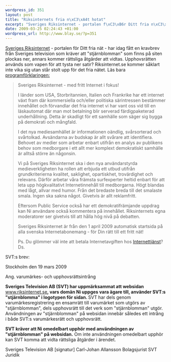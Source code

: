```yaml
--- 
wordpress_id: 351
layout: post
title: "Riksinternets fria n\xC3\xA4t hotat"
excerpt: "Sveriges Riksinternet - portalen f\xC3\xB6r Ditt fria n\xC3\xA4t - har idag f\xC3\xA5tt en kravbrev fr\xC3\xA5n Sveriges television som kr\xC3\xA4ver att \"stj\xC3\xA4rnblomman\" som finns p\xC3\xA5 siten plockas ner, annars kommer r\xC3\xA4ttsliga \xC3\xA5tg\xC3\xA4rder att vidtas. Upphovsr\xC3\xA4tten anv\xC3\xA4nds som vapen f\xC3\xB6r att tysta ner satir? Riksinternet.se kommer s\xC3\xA5klart inte vika sig utan st\xC3\xA5r stolt upp f\xC3\xB6r det fria n\xC3\xA4tet. L\xC3\xA4s bara programf\xC3\xB6rklaringen:"
date: 2009-03-25 02:24:43 +01:00
wordpress_url: http://www.blay.se/?p=351
---
```

<a href="http://www.riksinternet.se">Sveriges Riksinternet</a> - portalen för Ditt fria nät - har idag fått en kravbrev från Sveriges television som kräver att "stjärnblomman" som finns på siten plockas ner, annars kommer rättsliga åtgärder att vidtas. Upphovsrätten används som vapen för att tysta ner satir? Riksinternet.se kommer såklart inte vika sig utan står stolt upp för det fria nätet. Läs bara <a href="http://www.riksinternet.se/content2.html">programförklaringen:</a>
<blockquote><span class="style1"><span class="style3">Sveriges Riksinternet - med fritt Internet i fokus!</span>
</span>
<p class="style4">I länder som USA, Storbritannien, Italien och Frankrike har ett internet växt fram där kommersiella och/eller politiska särintressen bestämmer innehållet och förvandlar det fria internet vi har vant oss vid till en läskautomat där man mot betalning blir serverad färdigpaketerad underhållning. Detta är skadligt för ett samhälle som säger sig bygga på demokrati och mångfald.</p>
<p class="style4">I det nya mediesamhället är informationen oändlig, svårsorterad och svårtolkad. Avsändarna av budskap är allt svårare att identifiera. Behovet av medier som arbetar enbart utifrån en analys av publikens behov som medborgare i ett allt mer komplext demokratiskt samhälle är alltså större än någonsin.</p>
<p class="style4">Vi på Sveriges Riksinternet ska i den nya användarstyrda medieverkligheten ha rollen att erbjuda ett utbud utifrån grundkriterierna kvalitet, saklighet, opartiskhet, trovärdighet och relevans. Därför arbetar våra främsta surfexperter heltid enbart för att leta upp högkvalitativt Internetinnehåll till medborgarna. Högt blandas med lågt, allvar med humor. Från det bredaste breda till det smalaste smala. Ingen ska sakna något. Givetvis är allt reklamfritt.</p>
<p class="style4">Eftersom Public Service också har ett demokratifrämjande uppdrag kan Ni användare också kommentera på innehållet. Riksinternets egna moderatorer ser givetvis till att hålla hög nivå på debatten.</p>
<p class="style4">Sveriges Riksinternet är från den 1 april 2009 automatisk startsida på alla svenska Internetabonemang - för Din rätt till ett fritt nät!</p>

Ps. Du glömmer väl inte att betala Internetavgiften hos <a href="http://www.internettjanst.se/">Internettjänst</a>? Ds.</blockquote>
SVT:s brev:

Stockholm den 19 mars 2009

Ang. varumärkes- och upphovsrättsintrång

<span style="font-weight: bold;">Sveriges Television AB (SVT) har uppmärksammat att websidan </span><a style="font-weight: bold;" href="http://www.riksinternet.se/" target="_blank">www.riksinternet.se</a><span style="font-weight: bold;">, vars domän Ni uppges vara ägare till, använder SVT:s "stjärnblomma" i logotypen för sidan. </span>SVT har dels genom varumärkesregistrering en ensamrätt till varumärket som utgörs av "stjärnblomman", dels upphovsrätt till det verk som "stjärnblomman" utgör. Användningen av "stjärnblomman" på websidan innebär således ett intrång i både SVT:s varumärkesrätt och upphovsrätt.

<span style="font-weight: bold;">SVT kräver att Ni omedelbart upphör med användningen av "stjärnblomman" på websidan.</span> Om inte användningen omedelbart upphör kan SVT komma att vidta rättsliga åtgärder i ärendet.

Sveriges Television AB
[signatur]
Carl-Johan Allansson
Bolagsjurist
SVT Juridik
